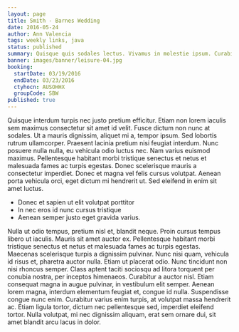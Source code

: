 ```yaml
---
layout: page
title: Smith - Barnes Wedding
date: 2016-05-24
author: Ann Valencia
tags: weekly links, java
status: published
summary: Quisque quis sodales lectus. Vivamus in molestie ipsum. Curabitur euismod.
banner: images/banner/leisure-04.jpg
booking:
  startDate: 03/19/2016
  endDate: 03/23/2016
  ctyhocn: AUSOHHX
  groupCode: SBW
published: true
---
```

Quisque interdum turpis nec justo pretium efficitur. Etiam non lorem iaculis sem maximus consectetur sit amet id velit. Fusce dictum non nunc at sodales. Ut a mauris dignissim, aliquet mi a, tempor ipsum. Sed lobortis rutrum ullamcorper. Praesent lacinia pretium nisi feugiat interdum. Nunc posuere nulla nulla, eu vehicula odio luctus nec. Nam varius euismod maximus. Pellentesque habitant morbi tristique senectus et netus et malesuada fames ac turpis egestas. Donec scelerisque mauris a consectetur imperdiet. Donec et magna vel felis cursus volutpat. Aenean porta vehicula orci, eget dictum mi hendrerit ut. Sed eleifend in enim sit amet luctus.

* Donec et sapien ut elit volutpat porttitor
* In nec eros id nunc cursus tristique
* Aenean semper justo eget gravida varius.

Nulla ut odio tempus, pretium nisl et, blandit neque. Proin cursus tempus libero ut iaculis. Mauris sit amet auctor ex. Pellentesque habitant morbi tristique senectus et netus et malesuada fames ac turpis egestas. Maecenas scelerisque turpis a dignissim pulvinar. Nunc nisi quam, vehicula id risus et, pharetra auctor nulla. Etiam ut placerat odio. Nunc tincidunt non nisi rhoncus semper. Class aptent taciti sociosqu ad litora torquent per conubia nostra, per inceptos himenaeos. Curabitur a auctor nisl. Etiam consequat magna in augue pulvinar, in vestibulum elit semper. Aenean lorem magna, interdum elementum feugiat et, congue id nulla. Suspendisse congue nunc enim. Curabitur varius enim turpis, at volutpat massa hendrerit ac. Etiam ligula tortor, dictum nec pellentesque sed, imperdiet eleifend tortor. Nulla volutpat, mi nec dignissim aliquam, erat sem ornare dui, sit amet blandit arcu lacus in dolor.
